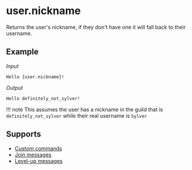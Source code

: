 # user.nickname

Returns the user's nickname, if they don't have one it will fall back to their username.

## Example

*Input*
```
Hello {user.nickname}!
```
*Output*
```
Hello definitely_not_sylver!
```
!!! note
    This assumes the user has a nickname in the guild that is `definitely_not_sylver` while their real username is `Sylver`

## Supports

* [Custom commands](/custom_commands/)
* [Join messages](/join_leave_messages/)
* [Level-up messages](/levels/)
